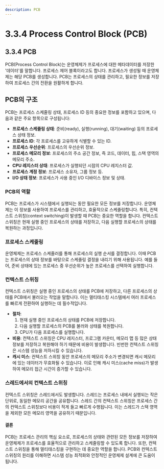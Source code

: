 ```yaml
---
description: PCB
---
```


# 3.3.4 Process Control Block (PCB)

## 3.3.4 PCB

PCB(Process Control Block)는 운영체제가 프로세스에 대한 메타데이터를 저장한 '데이터'를 말합니다. 프로세스 제어 블록이라고도 합니다. 프로세스가 생성될 때 운영체제는 해당 PCB를 생성합니다. PCB는 프로세스의 상태를 관리하고, 필요한 정보를 저장하여 프로세스 간의 전환을 원활하게 합니다.

## PCB의 구조

PCB는 프로세스 스케줄링 상태, 프로세스 ID 등의 중요한 정보를 포함하고 있으며, 다음과 같은 주요 항목으로 구성됩니다:

* **프로세스 스케줄링 상태**: 준비(ready), 실행(running), 대기(waiting) 등의 프로세스 상태 정보.
* **프로세스 ID**: 각 프로세스를 고유하게 식별할 수 있는 ID.
* **프로세스 우선순위**: 프로세스의 우선순위 정보.
* **프로세스 메모리 정보**: 프로세스의 주소 공간 정보, 즉 코드, 데이터, 힙, 스택 영역의 메모리 주소.
* **CPU 레지스터 상태**: 프로세스가 실행되던 시점의 CPU 레지스터 값.
* **프로세스 계정 정보**: 프로세스 소유자, 그룹 정보 등.
* **I/O 상태 정보**: 프로세스가 사용 중인 I/O 디바이스 정보 및 상태.

### PCB의 역할

PCB는 프로세스가 시스템에서 실행되는 동안 필요한 모든 정보를 저장합니다. 운영체제는 이 정보를 사용하여 프로세스를 관리하고, 효율적으로 스케줄링합니다. 특히, 컨텍스트 스위칭(context switching)이 발생할 때 PCB는 중요한 역할을 합니다. 컨텍스트 스위칭은 현재 실행 중인 프로세스의 상태를 저장하고, 다음 실행할 프로세스의 상태를 복원하는 과정입니다.

### **프로세스 스케줄링**

운영체제는 프로세스 스케줄러를 통해 프로세스의 실행 순서를 결정합니다. 이때 PCB는 프로세스의 상태 정보를 바탕으로 스케줄링 결정을 내리기 위해 사용됩니다. 예를 들어, 준비 상태에 있는 프로세스 중 우선순위가 높은 프로세스를 선택하여 실행합니다.

### 컨텍스트 스위칭

컨텍스트 스위칭은 실행 중인 프로세스의 상태를 PCB에 저장하고, 다른 프로세스의 상태를 PCB에서 불러오는 작업을 말합니다. 이는 멀티태스킹 시스템에서 여러 프로세스를 빠르게 전환하여 실행하는 데 필수적입니다.

* **절차**:
  1. 현재 실행 중인 프로세스의 상태를 PCB에 저장합니다.
  2. 다음 실행할 프로세스의 PCB를 불러와 상태를 복원합니다.
  3. CPU가 다음 프로세스를 실행합니다.
* **비용**: 컨텍스트 스위칭은 CPU 레지스터, 프로그램 카운터, 메모리 맵 등 많은 상태 정보를 저장하고 복원해야 하기 때문에 비용이 발생합니다. 빈번한 컨텍스트 스위칭은 시스템 성능을 저하시킬 수 있습니다.
* **캐시 미스**: 컨텍스트 스위칭 동안 프로세스의 메모리 주소가 변경되면 캐시 메모리에 있는 데이터가 무효화될 수 있습니다. 이로 인해 캐시 미스(cache miss)가 발생하여 메모리 접근 시간이 증가할 수 있습니다.

### 스레드에서의 컨텍스트 스위칭

컨텍스트 스위칭은 스레드에서도 발생합니다. 스레드는 프로세스 내에서 실행되는 작은 단위로, 동일한 메모리 공간을 공유합니다. 스레드 간의 컨텍스트 스위칭은 프로세스 간의 컨텍스트 스위칭보다 비용이 적게 들고 빠르게 수행됩니다. 이는 스레드가 스택 영역을 제외한 모든 메모리 영역을 공유하기 때문입니다.

#### 결론

PCB는 프로세스 관리의 핵심 요소로, 프로세스의 상태와 관련된 모든 정보를 저장하여 운영체제가 프로세스를 효율적으로 관리하고 스케줄링할 수 있도록 합니다. 또한, 컨텍스트 스위칭을 통해 멀티태스킹을 구현하는 데 중요한 역할을 합니다. PCB와 컨텍스트 스위칭의 원리를 이해하면 시스템 성능 최적화와 안정적인 운영체제 설계에 큰 도움이 됩니다.
